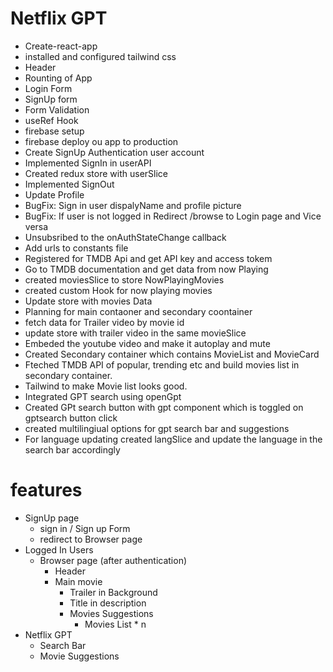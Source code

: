 # Netflix GPT

- Create-react-app
- installed and configured tailwind css
- Header
- Rounting of App
- Login Form
- SignUp form
- Form Validation
- useRef Hook
- firebase setup
- firebase deploy ou app to production
- Create SignUp Authentication user account
- Implemented SignIn in userAPI
- Created redux store with userSlice
- Implemented SignOut
- Update Profile
- BugFix: Sign in user dispalyName and profile picture
- BugFix: If user is not logged in Redirect /browse to Login page and Vice versa
- Unsubsribed to the onAuthStateChange callback
- Add urls to constants file
- Registered for TMDB Api and get API key and access tokem
- Go to TMDB documentation and get data from now Playing
- created moviesSlice to store NowPlayingMovies
- created custom Hook for now playing movies
- Update store with movies Data
- Planning for main contaoner and secondary coontainer
- fetch data for Trailer video by movie id
- update store with trailer video in the same movieSlice
- Embeded the youtube video and make it autoplay and mute
- Created Secondary container which contains MovieList and MovieCard
- Fteched TMDB API of popular, trending etc and build movies list in secondary container.
- Tailwind to make Movie list looks good.
- Integrated GPT search using openGpt
- Created GPt search button with gpt component which is toggled on gptsearch button click
- created multilingiual options for gpt search bar and suggestions
- For language updating created langSlice and update the language in the search bar accordingly

# features
- SignUp page
    - sign in / Sign up Form
    - redirect to Browser page
- Logged In Users
    - Browser page (after authentication)
        - Header
        - Main movie
            - Trailer in Background
            - Title in description
            - Movies Suggestions
                - Movies List * n
- Netflix GPT
    - Search Bar
    - Movie Suggestions